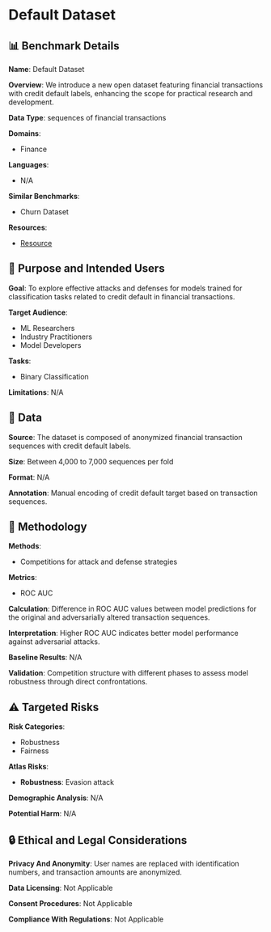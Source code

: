 # Default Dataset

## 📊 Benchmark Details

**Name**: Default Dataset

**Overview**: We introduce a new open dataset featuring financial transactions with credit default labels, enhancing the scope for practical research and development.

**Data Type**: sequences of financial transactions

**Domains**:
- Finance

**Languages**:
- N/A

**Similar Benchmarks**:
- Churn Dataset

**Resources**:
- [Resource](https://vorsineo.github.io/adv_mltournament/#subsection4)

## 🎯 Purpose and Intended Users

**Goal**: To explore effective attacks and defenses for models trained for classification tasks related to credit default in financial transactions.

**Target Audience**:
- ML Researchers
- Industry Practitioners
- Model Developers

**Tasks**:
- Binary Classification

**Limitations**: N/A

## 💾 Data

**Source**: The dataset is composed of anonymized financial transaction sequences with credit default labels.

**Size**: Between 4,000 to 7,000 sequences per fold

**Format**: N/A

**Annotation**: Manual encoding of credit default target based on transaction sequences.

## 🔬 Methodology

**Methods**:
- Competitions for attack and defense strategies

**Metrics**:
- ROC AUC

**Calculation**: Difference in ROC AUC values between model predictions for the original and adversarially altered transaction sequences.

**Interpretation**: Higher ROC AUC indicates better model performance against adversarial attacks.

**Baseline Results**: N/A

**Validation**: Competition structure with different phases to assess model robustness through direct confrontations.

## ⚠️ Targeted Risks

**Risk Categories**:
- Robustness
- Fairness

**Atlas Risks**:
- **Robustness**: Evasion attack

**Demographic Analysis**: N/A

**Potential Harm**: N/A

## 🔒 Ethical and Legal Considerations

**Privacy And Anonymity**: User names are replaced with identification numbers, and transaction amounts are anonymized.

**Data Licensing**: Not Applicable

**Consent Procedures**: Not Applicable

**Compliance With Regulations**: Not Applicable
